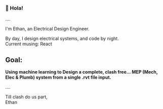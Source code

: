### 👋 Hola!

....

I'm Ethan, an Electrical Design Engineer. 

By day, I design electrical systems, and code by night.    
Current musing: React


## **Goal:** ##
**Using machine learning to Design a complete, clash free... MEP (Mech, Elec & Plumb) system from a single .rvt file input.**

....


Till clash do us part,  
Ethan

